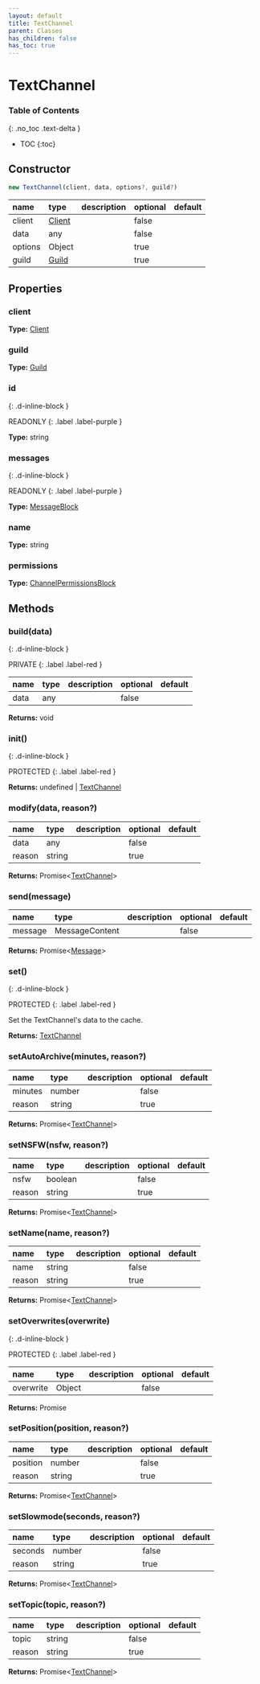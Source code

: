 ```yaml
---
layout: default
title: TextChannel
parent: Classes
has_children: false
has_toc: true
---
```


# TextChannel
### Table of Contents
{: .no_toc .text-delta }

- TOC
{:toc}
## Constructor
```js
new TextChannel(client, data, options?, guild?)
```
| name | type | description | optional | default |
|:-----|:-----|:------------|:---------|:--------|
| client | [Client](classes/Client) |  | false |  |
| data | any |  | false |  |
| options | Object |  | true |  |
| guild | [Guild](classes/Guild) |  | true |  |

## Properties
### client
**Type:** [Client](classes/Client)

### guild
**Type:** [Guild](classes/Guild)

### id
{: .d-inline-block }

READONLY
{: .label .label-purple }

**Type:** string

### messages
{: .d-inline-block }

READONLY
{: .label .label-purple }

**Type:** [MessageBlock](classes/MessageBlock)

### name
**Type:** string

### permissions
**Type:** [ChannelPermissionsBlock](classes/ChannelPermissionsBlock)

## Methods
### build(data)
{: .d-inline-block }

PRIVATE
{: .label .label-red }

| name | type | description | optional | default |
|:-----|:-----|:------------|:---------|:--------|
| data | any |  | false |  |

**Returns:** void

### init()
{: .d-inline-block }

PROTECTED
{: .label .label-red }

**Returns:** undefined | [TextChannel](classes/TextChannel)

### modify(data, reason?)
| name | type | description | optional | default |
|:-----|:-----|:------------|:---------|:--------|
| data | any |  | false |  |
| reason | string |  | true |  |

**Returns:** Promise<[TextChannel](classes/TextChannel)>

### send(message)
| name | type | description | optional | default |
|:-----|:-----|:------------|:---------|:--------|
| message | MessageContent |  | false |  |

**Returns:** Promise<[Message](classes/Message)>

### set()
{: .d-inline-block }

PROTECTED
{: .label .label-red }

Set the TextChannel's data to the cache.

**Returns:** [TextChannel](classes/TextChannel)

### setAutoArchive(minutes, reason?)
| name | type | description | optional | default |
|:-----|:-----|:------------|:---------|:--------|
| minutes | number |  | false |  |
| reason | string |  | true |  |

**Returns:** Promise<[TextChannel](classes/TextChannel)>

### setNSFW(nsfw, reason?)
| name | type | description | optional | default |
|:-----|:-----|:------------|:---------|:--------|
| nsfw | boolean |  | false |  |
| reason | string |  | true |  |

**Returns:** Promise<[TextChannel](classes/TextChannel)>

### setName(name, reason?)
| name | type | description | optional | default |
|:-----|:-----|:------------|:---------|:--------|
| name | string |  | false |  |
| reason | string |  | true |  |

**Returns:** Promise<[TextChannel](classes/TextChannel)>

### setOverwrites(overwrite)
{: .d-inline-block }

PROTECTED
{: .label .label-red }

| name | type | description | optional | default |
|:-----|:-----|:------------|:---------|:--------|
| overwrite | Object |  | false |  |

**Returns:** Promise<void>

### setPosition(position, reason?)
| name | type | description | optional | default |
|:-----|:-----|:------------|:---------|:--------|
| position | number |  | false |  |
| reason | string |  | true |  |

**Returns:** Promise<[TextChannel](classes/TextChannel)>

### setSlowmode(seconds, reason?)
| name | type | description | optional | default |
|:-----|:-----|:------------|:---------|:--------|
| seconds | number |  | false |  |
| reason | string |  | true |  |

**Returns:** Promise<[TextChannel](classes/TextChannel)>

### setTopic(topic, reason?)
| name | type | description | optional | default |
|:-----|:-----|:------------|:---------|:--------|
| topic | string |  | false |  |
| reason | string |  | true |  |

**Returns:** Promise<[TextChannel](classes/TextChannel)>

